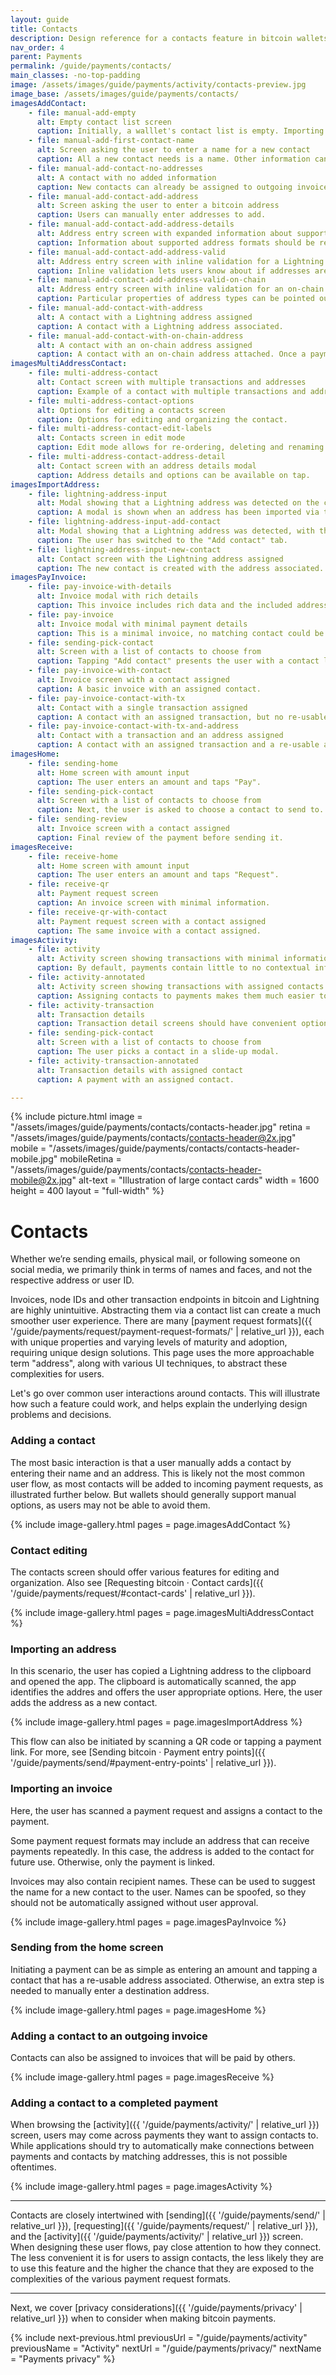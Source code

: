 ```yaml
---
layout: guide
title: Contacts
description: Design reference for a contacts feature in bitcoin wallets.
nav_order: 4
parent: Payments
permalink: /guide/payments/contacts/
main_classes: -no-top-padding
image: /assets/images/guide/payments/activity/contacts-preview.jpg
image_base: /assets/images/guide/payments/contacts/
imagesAddContact:
    - file: manual-add-empty
      alt: Empty contact list screen
      caption: Initially, a walllet's contact list is empty. Importing them from the device can be made available.
    - file: manual-add-first-contact-name
      alt: Screen asking the user to enter a name for a new contact
      caption: All a new contact needs is a name. Other information can be added later.
    - file: manual-add-contact-no-addresses
      alt: A contact with no added information
      caption: New contacts can already be assigned to outgoing invoices. But since no address is assigned, no outgoing payments can be made yet.
    - file: manual-add-contact-add-address
      alt: Screen asking the user to enter a bitcoin address
      caption: Users can manually enter addresses to add.
    - file: manual-add-contact-add-address-details
      alt: Address entry screen with expanded information about supported addresses
      caption: Information about supported address formats should be readily available.
    - file: manual-add-contact-add-address-valid
      alt: Address entry screen with inline validation for a Lightning address
      caption: Inline validation lets users know about if addresses are accepted.
    - file: manual-add-contact-add-address-valid-on-chain
      alt: Address entry screen with inline validation for an on-chain address
      caption: Particular properties of address types can be pointed out right away.
    - file: manual-add-contact-with-address
      alt: A contact with a Lightning address assigned
      caption: A contact with a Lightning address associated.
    - file: manual-add-contact-with-on-chain-address
      alt: A contact with an on-chain address assigned
      caption: A contact with an on-chain address attached. Once a payment is made to the address, it disappears from this list.
imagesMultiAddressContact:
    - file: multi-address-contact
      alt: Contact screen with multiple transactions and addresses
      caption: Example of a contact with multiple transactions and addresses.
    - file: multi-address-contact-options
      alt: Options for editing a contacts screen
      caption: Options for editing and organizing the contact.
    - file: multi-address-contact-edit-labels
      alt: Contacts screen in edit mode
      caption: Edit mode allows for re-ordering, deleting and renaming addresses.
    - file: multi-address-contact-address-detail
      alt: Contact screen with an address details modal
      caption: Address details and options can be available on tap.
imagesImportAddress:
    - file: lightning-address-input
      alt: Modal showing that a Lightning address was detected on the clipboard
      caption: A modal is shown when an address has been imported via the clipboard, QR code scan, link click, etc.
    - file: lightning-address-input-add-contact
      alt: Modal showing that a Lightning address was detected, with the 'Add contact' tab active
      caption: The user has switched to the "Add contact" tab.
    - file: lightning-address-input-new-contact
      alt: Contact screen with the Lightning address assigned
      caption: The new contact is created with the address associated.
imagesPayInvoice:
    - file: pay-invoice-with-details
      alt: Invoice modal with rich details
      caption: This invoice includes rich data and the included address was automatically matched to an existing contact.
    - file: pay-invoice
      alt: Invoice modal with minimal payment details
      caption: This is a minimal invoice, no matching contact could be identified.
    - file: sending-pick-contact
      alt: Screen with a list of contacts to choose from
      caption: Tapping "Add contact" presents the user with a contact list modal.
    - file: pay-invoice-with-contact
      alt: Invoice screen with a contact assigned
      caption: A basic invoice with an assigned contact.
    - file: pay-invoice-contact-with-tx
      alt: Contact with a single transaction assigned
      caption: A contact with an assigned transaction, but no re-usable addresses.
    - file: pay-invoice-contact-with-tx-and-address
      alt: Contact with a transaction and an address assigned
      caption: A contact with an assigned transaction and a re-usable address.
imagesHome:
    - file: sending-home
      alt: Home screen with amount input
      caption: The user enters an amount and taps "Pay".
    - file: sending-pick-contact
      alt: Screen with a list of contacts to choose from
      caption: Next, the user is asked to choose a contact to send to.
    - file: sending-review
      alt: Invoice screen with a contact assigned
      caption: Final review of the payment before sending it.
imagesReceive:
    - file: receive-home
      alt: Home screen with amount input
      caption: The user enters an amount and taps "Request".
    - file: receive-qr
      alt: Payment request screen
      caption: An invoice screen with minimal information.
    - file: receive-qr-with-contact
      alt: Payment request screen with a contact assigned
      caption: The same invoice with a contact assigned.
imagesActivity:
    - file: activity
      alt: Activity screen showing transactions with minimal information
      caption: By default, payments contain little to no contextual information.
    - file: activity-annotated
      alt: Activity screen showing transactions with assigned contacts
      caption: Assigning contacts to payments makes them much easier to understand and work with.
    - file: activity-transaction
      alt: Transaction details
      caption: Transaction detail screens should have convenient options to assign a contact.
    - file: sending-pick-contact
      alt: Screen with a list of contacts to choose from
      caption: The user picks a contact in a slide-up modal.
    - file: activity-transaction-annotated
      alt: Transaction details with assigned contact
      caption: A payment with an assigned contact.

---
```


{% include picture.html
    image = "/assets/images/guide/payments/contacts/contacts-header.jpg"
    retina = "/assets/images/guide/payments/contacts/contacts-header@2x.jpg"
    mobile = "/assets/images/guide/payments/contacts/contacts-header-mobile.jpg"
    mobileRetina = "/assets/images/guide/payments/contacts/contacts-header-mobile@2x.jpg"
    alt-text = "Illustration of large contact cards"
    width = 1600
    height = 400
    layout = "full-width"
%}


# Contacts

<!--


-->

Whether we’re sending emails, physical mail, or following someone on social media, we primarily think in terms of names and faces, and not the respective address or user ID.

Invoices, node IDs and other transaction endpoints in bitcoin and Lightning are highly unintuitive. Abstracting them via a contact list can create a much smoother user experience. There are many [payment request formats]({{ '/guide/payments/request/payment-request-formats/' | relative_url }}), each with unique properties and varying levels of maturity and adoption, requiring unique design solutions. This page uses the more approachable term "address", along with various UI techniques, to abstract these complexities for users.

Let's go over common user interactions around contacts. This will illustrate how such a feature could work, and helps explain the underlying design problems and decisions.

### Adding a contact

The most basic interaction is that a user manually adds a contact by entering their name and an address. This is likely not the most common user flow, as most contacts will be added to incoming payment requests, as illustrated further below. But wallets should generally support manual options, as users may not be able to avoid them.

{% include image-gallery.html pages = page.imagesAddContact %}

### Contact editing

The contacts screen should offer various features for editing and organization. Also see [Requesting bitcoin &middot; Contact cards]({{ '/guide/payments/request/#contact-cards' | relative_url }}).

{% include image-gallery.html pages = page.imagesMultiAddressContact %}

### Importing an address

In this scenario, the user has copied a Lightning address to the clipboard and opened the app. The clipboard is automatically scanned, the app identifies the addres and offers the user appropriate options. Here, the user adds the address as a new contact.

{% include image-gallery.html pages = page.imagesImportAddress %}

This flow can also be initiated by scanning a QR code or tapping a payment link. For more, see [Sending bitcoin &middot; Payment entry points]({{ '/guide/payments/send/#payment-entry-points' | relative_url }}).

### Importing an invoice

Here, the user has scanned a payment request and assigns a contact to the payment.

Some payment request formats may include an address that can receive payments repeatedly. In this case, the address is added to the contact for future use. Otherwise, only the payment is linked.

Invoices may also contain recipient names. These can be used to suggest the name for a new contact to the user. Names can be spoofed, so they should not be automatically assigned without user approval.

{% include image-gallery.html pages = page.imagesPayInvoice %}

### Sending from the home screen

Initiating a payment can be as simple as entering an amount and tapping a contact that has a re-usable address associated. Otherwise, an extra step is needed to manually enter a destination address.

{% include image-gallery.html pages = page.imagesHome %}

### Adding a contact to an outgoing invoice

Contacts can also be assigned to invoices that will be paid by others.

{% include image-gallery.html pages = page.imagesReceive %}

### Adding a contact to a completed payment

When browsing the [activity]({{ '/guide/payments/activity/' | relative_url }}) screen, users may come across payments they want to assign contacts to. While applications should try to automatically make connections between payments and contacts by matching addresses, this is not possible oftentimes.

{% include image-gallery.html pages = page.imagesActivity %}

---

Contacts are closely intertwined with [sending]({{ '/guide/payments/send/' | relative_url }}), [requesting]({{ '/guide/payments/request/' | relative_url }}), and the [activity]({{ '/guide/payments/activity/' | relative_url }}) screen. When designing these user flows, pay close attention to how they connect. The less convenient it is for users to assign contacts, the less likely they are to use this feature and the higher the chance that they are exposed to the complexities of the various payment request formats.

---

Next, we cover [privacy considerations]({{ '/guide/payments/privacy' | relative_url }}) when to consider when making bitcoin payments.

{% include next-previous.html
   previousUrl = "/guide/payments/activity"
   previousName = "Activity"
   nextUrl = "/guide/payments/privacy/"
   nextName = "Payments privacy"
%}
